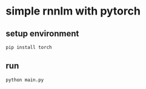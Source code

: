 # simple rnnlm with pytorch

## setup environment

```shell
pip install torch
```

## run

```shell
python main.py
```
